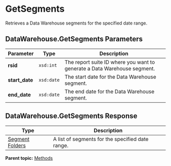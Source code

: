 # GetSegments

Retrieves a Data Warehouse segments for the specified date range.

## DataWarehouse.GetSegments Parameters

|Parameter|Type|Description|
|---------|----|-----------|
|**rsid** |`xsd:int` | The report suite ID where you want to generate a Data Warehouse segment. |
|**start_date** |`xsd:date` | The start date for the Data Warehouse segment. |
|**end_date** |`xsd:date` | The end date for the Data Warehouse segment. |

## DataWarehouse.GetSegments Response

|Type|Description|
|----|-----------|
| [Segment Folders](../data_types/r_segment_folders.md#) | A list of segments for the specified date range. |

**Parent topic:** [Methods](../methods/c_data_warehouse_methods.md)

